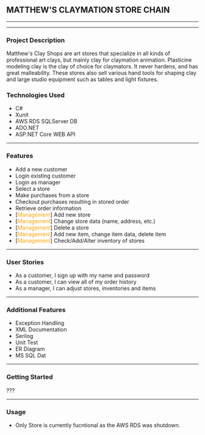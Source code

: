 ## MATTHEW'S CLAYMATION STORE CHAIN
__________________________
___________________

### Project Description
Matthew's Clay Shops are art stores that specialize in all kinds of professional art clays, but mainly clay for claymation animation. Plasticine modeling clay is the clay of choice for claymators. It never hardens, and has great malleability. These stores also sell various hand tools for shaping clay and large studio equipment such as tables and light fixtures. 

### Technologies Used
- C#
- Xunit
- AWS RDS SQLServer DB
- ADO.NET
- ASP.NET Core WEB API
_______________________
### Features
- Add a new customer
- Login existing customer
- Login as manager
- Select a store
- Make purchases from a store
- Checkout purchases resulting in stored order
- Retrieve order information
- [<span style="color:orange">Management</span>] Add new store
- [<span style="color:orange">Management</span>] Change store data (name, address, etc.)
- [<span style="color:orange">Management</span>] Delete a store
- [<span style="color:orange">Management</span>] Add new item, change item data, delete item
- [<span style="color:orange">Management</span>] Check/Add/Alter inventory of stores
_________________
### User Stories
- As a customer, I sign up with my name and password
- As a customer, I can view all of my order history
- As a manager, I can adjust stores, inventories and items 
____________________
### Additional Features
- Exception Handling
- XML Documentation
- Serilog
- Unit Test
- ER Diagram
- MS SQL Dat
____________________
### Getting Started
???
____________________
### Usage
- Only Store is currently fucntional as the AWS RDS was shutdown. 




